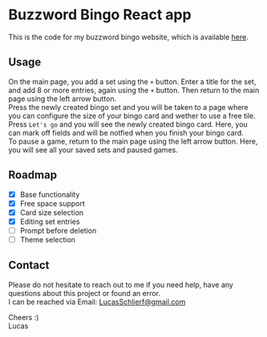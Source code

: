 # Buzzword Bingo React app

This is the code for my buzzword bingo website, which is available [here](https://bs-bingo.vercel.app).

## Usage

On the main page, you add a set using the `+` button. Enter a title for the set, and add 8 or more entries, again using the `+` button. Then return to the main page using the left arrow button.  
Press the newly created bingo set and you will be taken to a page where you can configure the size of your bingo card and wether to use a free tile. Press `Let's go` and you will see the newly created bingo card. Here, you can mark off fields and will be notfied when you finish your bingo card.  
To pause a game, return to the main page using the left arrow button. Here, you will see all your saved sets and paused games.

## Roadmap

- [x] Base functionality
- [x] Free space support
- [x] Card size selection
- [x] Editing set entries
- [ ] Prompt before deletion
- [ ] Theme selection

## Contact

Please do not hesitate to reach out to me if you need help, have any questions about this project or found an error.  
I can be reached via Email: [LucasSchlierf@gmail.com](mailto:LucasSchlierf@gmail.com)

Cheers :)  
Lucas
